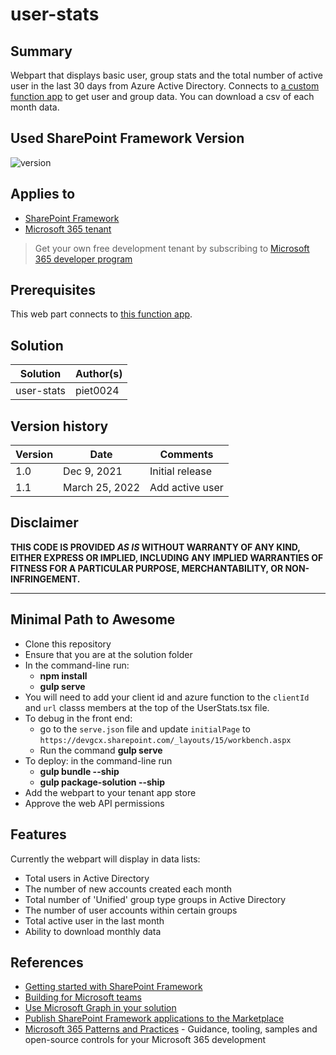 # user-stats

## Summary

Webpart that displays basic user, group stats and the total number of active user in the last 30 days from Azure Active Directory. Connects to [a custom function app](https://github.com/gcxchange-gcechange/appsvc-fnc-dev-userstats) to get user and group data. You can download a csv of each month data. 

## Used SharePoint Framework Version

![version](https://img.shields.io/badge/version-1.11-green.svg)

## Applies to

- [SharePoint Framework](https://aka.ms/spfx)
- [Microsoft 365 tenant](https://docs.microsoft.com/en-us/sharepoint/dev/spfx/set-up-your-developer-tenant)

> Get your own free development tenant by subscribing to [Microsoft 365 developer program](http://aka.ms/o365devprogram)

## Prerequisites

This web part connects to [this function app](https://github.com/gcxchange-gcechange/appsvc-fnc-dev-userstats).

## Solution

Solution|Author(s)
--------|---------
user-stats | piet0024

## Version history

Version|Date|Comments
-------|----|--------
1.0|Dec 9, 2021|Initial release
1.1|March 25, 2022|Add active user

## Disclaimer

**THIS CODE IS PROVIDED *AS IS* WITHOUT WARRANTY OF ANY KIND, EITHER EXPRESS OR IMPLIED, INCLUDING ANY IMPLIED WARRANTIES OF FITNESS FOR A PARTICULAR PURPOSE, MERCHANTABILITY, OR NON-INFRINGEMENT.**

---

## Minimal Path to Awesome

- Clone this repository
- Ensure that you are at the solution folder
- In the command-line run:
  - **npm install**
  - **gulp serve**
- You will need to add your client id and azure function to the `clientId` and `url` classs members at the top of the UserStats.tsx file.
- To debug in the front end:
  - go to the `serve.json` file and update `initialPage` to `https://devgcx.sharepoint.com/_layouts/15/workbench.aspx`
  - Run the command **gulp serve**
- To deploy: in the command-line run
  - **gulp bundle --ship**
  - **gulp package-solution --ship**
- Add the webpart to your tenant app store
- Approve the web API permissions


## Features

Currently the webpart will display in data lists:
- Total users in Active Directory
- The number of new accounts created each month
- Total number of 'Unified' group type groups in Active Directory
- The number of user accounts within certain groups
- Total active user in the last month
- Ability to download monthly data

## References

- [Getting started with SharePoint Framework](https://docs.microsoft.com/en-us/sharepoint/dev/spfx/set-up-your-developer-tenant)
- [Building for Microsoft teams](https://docs.microsoft.com/en-us/sharepoint/dev/spfx/build-for-teams-overview)
- [Use Microsoft Graph in your solution](https://docs.microsoft.com/en-us/sharepoint/dev/spfx/web-parts/get-started/using-microsoft-graph-apis)
- [Publish SharePoint Framework applications to the Marketplace](https://docs.microsoft.com/en-us/sharepoint/dev/spfx/publish-to-marketplace-overview)
- [Microsoft 365 Patterns and Practices](https://aka.ms/m365pnp) - Guidance, tooling, samples and open-source controls for your Microsoft 365 development
